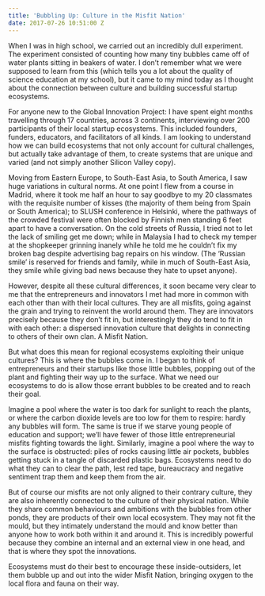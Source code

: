 ```yaml
---
title: 'Bubbling Up: Culture in the Misfit Nation'
date: 2017-07-26 10:51:00 Z
---
```


When I was in high school, we carried out an incredibly dull experiment. The experiment consisted of counting how many tiny bubbles came off of water plants sitting in beakers of water. I don’t remember what we were supposed to learn from this (which tells you a lot about the quality of science education at my school), but it came to my mind today as I thought about the connection between culture and building successful startup ecosystems. 

For anyone new to the Global Innovation Project: I have spent eight months travelling through 17 countries, across 3 continents, interviewing over 200 participants of their local startup ecosystems. This included founders, funders, educators, and facilitators of all kinds. I am looking to understand how we can build ecosystems that not only account for cultural challenges, but actually take advantage of them, to create systems that are unique and varied (and not simply another Silicon Valley copy). 

Moving from Eastern Europe, to South-East Asia, to South America, I saw huge variations in cultural norms. At one point I flew from a course in Madrid, where it took me half an hour to say goodbye to my 20 classmates with the requisite number of kisses (the majority of them being from Spain or South America); to SLUSH conference in Helsinki, where the pathways of the crowded festival were often blocked by Finnish men standing 6 feet apart to have a conversation. On the cold streets of Russia, I tried not to let the lack of smiling get me down; while in Malaysia I had to check my temper at the shopkeeper grinning inanely while he told me he couldn’t fix my broken bag despite advertising bag repairs on his window. (The ‘Russian smile’ is reserved for friends and family, while in much of South-East Asia, they smile while giving bad news because they hate to upset anyone). 

However, despite all these cultural differences, it soon became very clear to me that the entrepreneurs and innovators I met had more in common with each other than with their local cultures. They are all misfits, going against the grain and trying to reinvent the world around them. They are innovators precisely because they don’t fit in, but interestingly they do tend to fit in with each other: a dispersed innovation culture that delights in connecting to others of their own clan. A Misfit Nation. 

But what does this mean for regional ecosystems exploiting their unique cultures? This is where the bubbles come in. I began to think of entrepreneurs and their startups like those little bubbles, popping out of the plant and fighting their way up to the surface. What we need our ecosystems to do is allow those errant bubbles to be created and to reach their goal. 

Imagine a pool where the water is too dark for sunlight to reach the plants, or where the carbon dioxide levels are too low for them to respire: hardly any bubbles will form. The same is true if we starve young people of education and support; we’ll have fewer of those little entrepreneurial misfits fighting towards the light. Similarly, imagine a pool where the way to the surface is obstructed: piles of rocks causing little air pockets, bubbles getting stuck in a tangle of discarded plastic bags. Ecosystems need to do what they can to clear the path, lest red tape, bureaucracy and negative sentiment trap them and keep them from the air. 

But of course our misfits are not only aligned to their contrary culture, they are also inherently connected to the culture of their physical nation. While they share common behaviours and ambitions with the bubbles from other ponds, they are products of their own local ecosystem. They may not fit the mould, but they intimately understand the mould and know better than anyone how to work both within it and around it. This is incredibly powerful because they combine an internal and an external view in one head, and that is where they spot the innovations. 

Ecosystems must do their best to encourage these inside-outsiders, let them bubble up and out into the wider Misfit Nation, bringing oxygen to the local flora and fauna on their way.   
